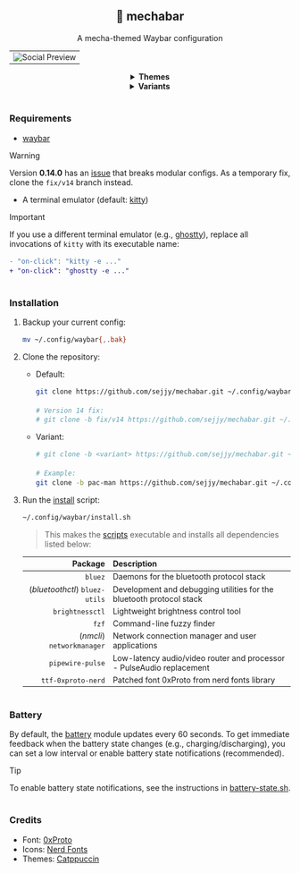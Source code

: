 <div align="center">
    <h2>🤖 mechabar</h2>
    <p>A mecha-themed Waybar configuration</p>
</div>

<table>
	<tr>
		<td>
			<img src="assets/social-preview.png" alt="Social Preview" />
		</td>
	</tr>
</table>

<div align="center">
	<details>
		<summary><b>Themes</b></summary>
		<div align="left">
			<p>Catppuccin <b>Mocha</b> (Default)</p>
			<table>
				<tr>
					<td>
						<img src="assets/catppuccin-mocha.png" alt="Catppuccin Mocha" />
					</td>
				</tr>
			</table>
			<p>Catppuccin <b>Macchiato</b></p>
			<table>
				<tr>
					<td>
						<img src="assets/catppuccin-macchiato.png" alt="Catppuccin Macchiato" />
					</td>
				</tr>
			</table>
			<p>Catppuccin <b>Frappe</b></p>
			<table>
				<tr>
					<td>
						<img src="assets/catppuccin-frappe.png" alt="Catppuccin Frappe" />
					</td>
				</tr>
			</table>
			<p>Catppuccin <b>Latte</b></p>
			<table>
				<tr>
					<td>
						<img src="assets/catppuccin-latte.png" alt="Catppuccin Latte" />
					</td>
				</tr>
			</table>
		</div>
	</details>
	<details>
		<summary><b>Variants</b></summary>
		<div align="left">
			<p><b>pac-man</b> (Pac-Man)</p>
			<table>
				<tr>
					<td>
						<img src="assets/variant-pac-man.png" alt="Pac-Man Variant" />
					</td>
				</tr>
			</table>
			<blockquote>Variants also come in 4 themes.</blockquote>
			<p>More variants soon!</p>
		</div>
	</details>
</div>

#

### Requirements

- [waybar](https://github.com/Alexays/Waybar)

> [!WARNING]
> Version **0.14.0** has an [issue](https://github.com/Alexays/Waybar/issues/4354) that breaks modular configs.
> As a temporary fix, clone the `fix/v14` branch instead.

- A terminal emulator (default: [kitty](https://github.com/kovidgoyal/kitty))

> [!IMPORTANT]
> If you use a different terminal emulator (e.g., [ghostty](https://github.com/ghostty-org/ghostty)),
> replace all invocations of `kitty` with its executable name:

```diff
- "on-click": "kitty -e ..."
+ "on-click": "ghostty -e ..."
```

#

### Installation

1. Backup your current config:

	```bash
	mv ~/.config/waybar{,.bak}
	```

2. Clone the repository:

	- Default:

	   ```bash
	   git clone https://github.com/sejjy/mechabar.git ~/.config/waybar

       # Version 14 fix:
       # git clone -b fix/v14 https://github.com/sejjy/mechabar.git ~/.config/waybar
	   ```

	- Variant:

	   ```bash
	   # git clone -b <variant> https://github.com/sejjy/mechabar.git ~/.config/waybar

	   # Example:
	   git clone -b pac-man https://github.com/sejjy/mechabar.git ~/.config/waybar
	   ```

3. Run the [install](/install.sh) script:

	```bash
	~/.config/waybar/install.sh
	```

	> This makes the [scripts](/scripts/) executable and installs all dependencies listed below:

	|                        Package | Description                                                                    |
	| -----------------------------: | ------------------------------------------------------------------------------ |
	|                        `bluez` | Daemons for the bluetooth protocol stack<tr></tr>                              |
	| (_bluetoothctl_) `bluez-utils` | Development and debugging utilities for the bluetooth protocol stack<tr></tr>  |
	|                `brightnessctl` | Lightweight brightness control tool<tr></tr>                                   |
	|                          `fzf` | Command-line fuzzy finder<tr></tr>                                             |
	|     (_nmcli_) `networkmanager` | Network connection manager and user applications<tr></tr>                      |
	|               `pipewire-pulse` | Low-latency audio/video router and processor - PulseAudio replacement<tr></tr> |
	|             `ttf-0xproto-nerd` | Patched font 0xProto from nerd fonts library                                   |

#

### Battery

By default, the [battery](/modules/battery.jsonc) module updates every 60 seconds.
To get immediate feedback when the battery state changes (e.g., charging/discharging),
you can set a low interval or enable battery state notifications (recommended).

> [!TIP]
> To enable battery state notifications, see the instructions in [battery-state.sh](/scripts/battery-state.sh#L5-L12).

#

### Credits

- Font: [0xProto](https://github.com/0xType/0xProto)
- Icons: [Nerd Fonts](https://github.com/ryanoasis/nerd-fonts)
- Themes: [Catppuccin](https://github.com/catppuccin/waybar)

